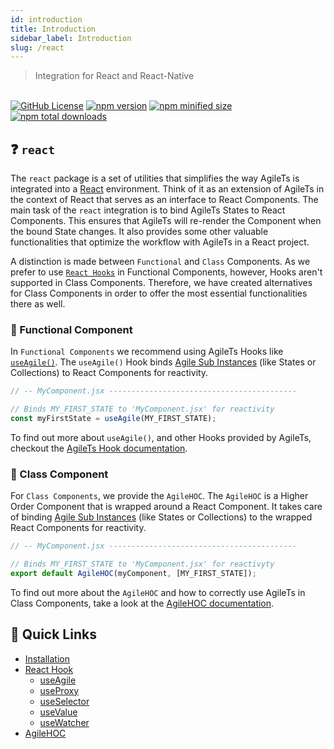 ```yaml
---
id: introduction
title: Introduction
sidebar_label: Introduction
slug: /react
---
```


> Integration for React and React-Native

 <br />

 <a href="https://github.com/agile-ts/agile">
  <img src="https://img.shields.io/github/license/agile-ts/agile.svg?label=license&style=flat&colorA=293140&colorB=4a4872" alt="GitHub License"/></a>
<a href="https://npm.im/@agile-ts/react">
  <img src="https://img.shields.io/npm/v/@agile-ts/react.svg?label=npm&style=flat&colorA=293140&colorB=4a4872" alt="npm version"/></a>
<a href="https://npm.im/@agile-ts/react">
  <img src="https://img.shields.io/bundlephobia/min/@agile-ts/react.svg?label=minified%20size&style=flat&colorA=293140&colorB=4a4872" alt="npm minified size"/></a>
<a href="https://npm.im/@agile-ts/react">
  <img src="https://img.shields.io/npm/dt/@agile-ts/react.svg?label=downloads&style=flat&colorA=293140&colorB=4a4872" alt="npm total downloads"/></a>

## ❓ `react`

The `react` package is a set of utilities that simplifies the way AgileTs is integrated into a [React](https://reactjs.org/) environment.
Think of it as an extension of AgileTs in the context of React
that serves as an interface to React Components.
The main task of the `react` integration is to bind AgileTs States to React Components.
This ensures that AgileTs will re-render the Component when the bound State changes.
It also provides some other valuable functionalities
that optimize the workflow with AgileTs in a React project.

A distinction is made between `Functional` and `Class` Components.
As we prefer to use [`React Hooks`](https://reactjs.org/docs/hooks-intro.html) in Functional Components,
however, Hooks aren't supported in Class Components.
Therefore, we have created alternatives for Class Components
in order to offer the most essential functionalities there as well.

### 🐆 Functional Component

In `Functional Components` we recommend using AgileTs Hooks like [`useAgile()`](api/Hooks.md#useagile).
The `useAgile()` Hook binds [Agile Sub Instances](../../main/Introduction.md#agile-sub-instance)
(like States or Collections) to React Components for reactivity.
```ts
// -- MyComponent.jsx ------------------------------------------

// Binds MY_FIRST_STATE to 'MyComponent.jsx' for reactivity
const myFirstState = useAgile(MY_FIRST_STATE);
```
To find out more about `useAgile()`, and other Hooks provided by AgileTs,
checkout the [AgileTs Hook documentation](api/Hooks.md).

### 🦖 Class Component

For `Class Components`, we provide the `AgileHOC`.
The `AgileHOC` is a Higher Order Component that is wrapped around a React Component.
It takes care of binding [Agile Sub Instances](../../main/Introduction.md#agile-sub-instance)
(like States or Collections) to the wrapped React Components for reactivity.
```ts
// -- MyComponent.jsx ------------------------------------------

// Binds MY_FIRST_STATE to 'MyComponent.jsx' for reactivyty
export default AgileHOC(myComponent, [MY_FIRST_STATE]);
```
To find out more about the `AgileHOC` and how to correctly use AgileTs in Class Components,
take a look at the [AgileHOC documentation](api/AgileHoc.md).

## 🚀 Quick Links
- [Installation](./Installation.md)
- [React Hook](api/Hooks.md)
  - [useAgile](api/Hooks.md#useagile)
  - [useProxy](api/Hooks.md#useproxy)  
  - [useSelector](api/Hooks.md#useselector)
  - [useValue](api/Hooks.md#usevalue)  
  - [useWatcher](api/Hooks.md#usewatcher)
- [AgileHOC](api/AgileHoc.md)
